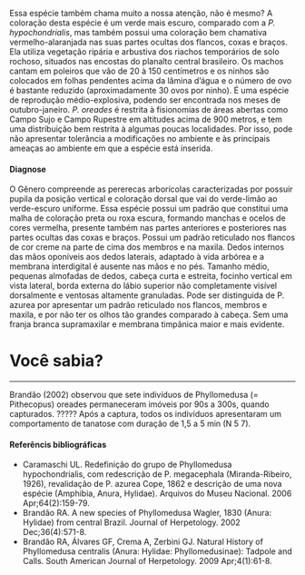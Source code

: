 ﻿Essa espécie também chama muito a nossa atenção, não é mesmo? A coloração desta espécie é um verde mais escuro, comparado com a *P. hypochondrialis*, mas também possui uma coloração bem chamativa vermelho-alaranjada nas suas partes ocultas dos flancos, coxas e braços.
Ela utiliza vegetação ripária e arbustiva dos riachos temporários de solo rochoso, situados nas encostas do planalto central brasileiro. Os machos cantam em poleiros que vão de 20 à 150 centímetros e os ninhos são colocados em folhas pendentes acima da lâmina d’água e o número de ovo é bastante reduzido (aproximadamente 30 ovos por ninho). É uma espécie de reprodução médio-explosiva, podendo ser encontrada nos meses de outubro-janeiro.
*P. oreades* é restrita à fisionomias de áreas abertas como Campo Sujo e Campo Rupestre em altitudes acima de 900 metros, e tem uma distribuição bem restrita à algumas poucas localidades. Por isso, pode não apresentar tolerância a modificações no ambiente e às principais ameaças ao ambiente em que a espécie está inserida.
#### Diagnose
O Gênero compreende as pererecas arborícolas caracterizadas por possuir pupila da posição vertical e coloração dorsal que vai do verde-limão ao verde-escuro uniforme. 
Essa espécie possui um padrão que constitui uma malha de coloração preta ou roxa escura, formando manchas e ocelos de cores vermelha, presente também nas partes anteriores e posteriores nas partes ocultas das coxas e braços. Possui um padrão reticulado nos flancos de cor creme na parte de cima dos membros e na maxila. Dedos internos das mãos oponíveis aos dedos laterais, adaptado à vida arbórea e a membrana interdigital é ausente nas mãos e no pés. Tamanho médio, pequenas almofadas de dedos, cabeça curta e estreita, focinho vertical em vista lateral, borda externa do lábio superior não completamente visível dorsalmente e ventosas altamente granuladas.
Pode ser distinguida de P. azurea por apresentar um padrão reticulado nos flancos, membros e maxila, e por não ter os olhos tão grandes comparado à cabeça. Sem uma franja branca supramaxilar e membrana timpânica maior e mais evidente.
<div class="col-lg-12">
  <div class="jumbotron">
    <h1 class="display-4">Você sabia?</h1>
    <hr class="my-4">
    <p><p>Brandão (2002) observou que sete indivíduos de Phyllomedusa (= Pithecopus) oreades permaneceram imóveis por 90s a 300s, quando capturados. ????? Após a captura, todos os indivíduos apresentaram um comportamento de tanatose com duração de 1,5
a 5 min (N 5 7).</p></p>
  </div>
</div>

#### Referêncis bibliográficas
* Caramaschi UL. Redefinição do grupo de Phyllomedusa hypochondrialis, com redescrição de P. megacephala (Miranda-Ribeiro, 1926), revalidação de P. azurea Cope, 1862 e descrição de uma nova espécie (Amphibia, Anura, Hylidae). Arquivos do Museu Nacional. 2006 Apr;64(2):159-79.
* Brandão RA. A new species of Phyllomedusa Wagler, 1830 (Anura: Hylidae) from central Brazil. Journal of Herpetology. 2002 Dec;36(4):571-8.
* Brandão RA, Álvares GF, Crema A, Zerbini GJ. Natural History of Phyllomedusa centralis (Anura: Hylidae: Phyllomedusinae): Tadpole and Calls. South American Journal of Herpetology. 2009 Apr;4(1):61-8.